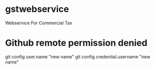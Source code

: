 # gstwebservice
Webservice For Commercial Tax

# Github remote permission denied

git config user.name "new name"
git config credential.username "new name"
